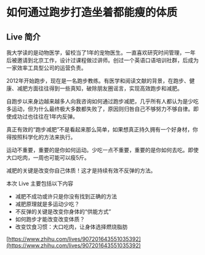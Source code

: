 # 如何通过跑步打造坐着都能瘦的体质 #
## Live 简介 ##
我大学读的是动物医学，留校当了1年的宠物医生。一直喜欢研究时间管理，一年后被邀请到北京工作，设计过课程做过讲师。创过一个英语口语培训社群，后成为一家效率工具型公司的运营负责。

2012年开始跑步，现在是一名跑步教练。有医学和阅读文献的背景，在跑步、健康、减肥方面往往得到一些真知，破除朋友圈谣言，实现高效跑步和减肥。

自跑步以来身边越来越多人向我咨询如何通过跑步减肥，几乎所有人都认为是少吃多运动，但为什么最终极大多数都失败了，原因则归咎自己不够努力不够自律。即使成功过也往往在1年内反弹。

真正有效的“跑步减肥”不是看起来那么简单，如果想真正持久拥有一个好身材，你得按照科学化的方法来执行。

运动不重要，重要的是你如何运动。少吃一点不重要，重要的是你如何去吃。即使大口吃肉，一周也可能可以瘦5斤。

减肥的关键是改变你自己体质！这才是持续有效不反弹的方法。

本次 Live 主要包括以下内容

- 减肥不成功或许只是你没有找到正确的方法
- 减肥原理就是多运动少吃？
- 不反弹的关键是改变你身体的“供能方式”
- 如何跑步才能改变改变体质？
- 改变饮食习惯：大口吃肉，让身体选择燃烧脂肪

[https://www.zhihu.com/lives/907201643551035392](https://www.zhihu.com/lives/907201643551035392)